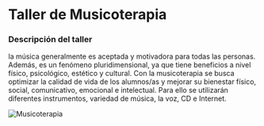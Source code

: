 # Taller de Musicoterapia

### Descripción del taller

la música generalmente es aceptada y motivadora para todas las personas. Además, es un fenómeno pluridimensional, ya que tiene beneficios a nivel físico, psicológico, estético y cultural. Con la musicoterapia se busca optimizar la calidad de vida de los alumnos/as y mejorar su bienestar físico, social, comunicativo, emocional e intelectual. Para ello se utilizarán diferentes instrumentos, variedad de música, la voz, CD e Internet.

![Musicoterapia](/Ludoteca-tolon-tolon/assets/images/musicoterapia.jpeg)

